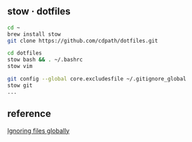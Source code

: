 ## stow · dotfiles

```bash
cd ~
brew install stow
git clone https://github.com/cdpath/dotfiles.git

cd dotfiles
stow bash && . ~/.bashrc
stow vim

git config --global core.excludesfile ~/.gitignore_global
stow git
...
```

## reference
[Ignoring files globally](https://help.github.com/articles/ignoring-files/)
